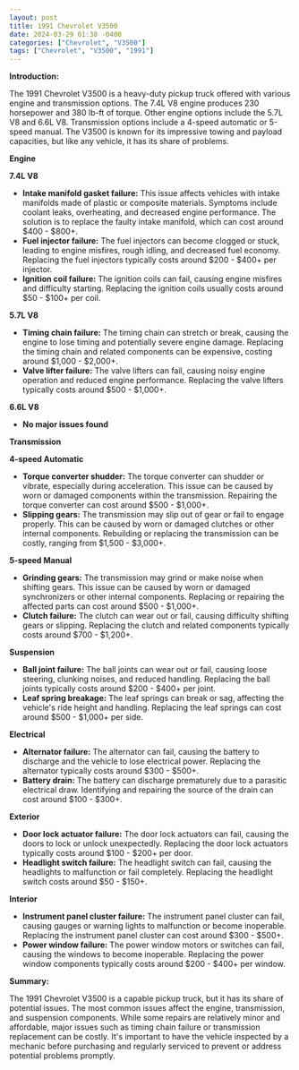 ```yaml
---
layout: post
title: 1991 Chevrolet V3500
date: 2024-03-29 01:38 -0400
categories: ["Chevrolet", "V3500"]
tags: ["Chevrolet", "V3500", "1991"]
---
```

**Introduction:**

The 1991 Chevrolet V3500 is a heavy-duty pickup truck offered with various engine and transmission options. The 7.4L V8 engine produces 230 horsepower and 380 lb-ft of torque. Other engine options include the 5.7L V8 and 6.6L V8. Transmission options include a 4-speed automatic or 5-speed manual. The V3500 is known for its impressive towing and payload capacities, but like any vehicle, it has its share of problems.

**Engine**

**7.4L V8**

* **Intake manifold gasket failure:** This issue affects vehicles with intake manifolds made of plastic or composite materials. Symptoms include coolant leaks, overheating, and decreased engine performance. The solution is to replace the faulty intake manifold, which can cost around $400 - $800+.
* **Fuel injector failure:** The fuel injectors can become clogged or stuck, leading to engine misfires, rough idling, and decreased fuel economy. Replacing the fuel injectors typically costs around $200 - $400+ per injector.
* **Ignition coil failure:** The ignition coils can fail, causing engine misfires and difficulty starting. Replacing the ignition coils usually costs around $50 - $100+ per coil.

**5.7L V8**

* **Timing chain failure:** The timing chain can stretch or break, causing the engine to lose timing and potentially severe engine damage. Replacing the timing chain and related components can be expensive, costing around $1,000 - $2,000+.
* **Valve lifter failure:** The valve lifters can fail, causing noisy engine operation and reduced engine performance. Replacing the valve lifters typically costs around $500 - $1,000+.

**6.6L V8**

* **No major issues found**

**Transmission**

**4-speed Automatic**

* **Torque converter shudder:** The torque converter can shudder or vibrate, especially during acceleration. This issue can be caused by worn or damaged components within the transmission. Repairing the torque converter can cost around $500 - $1,000+.
* **Slipping gears:** The transmission may slip out of gear or fail to engage properly. This can be caused by worn or damaged clutches or other internal components. Rebuilding or replacing the transmission can be costly, ranging from $1,500 - $3,000+.

**5-speed Manual**

* **Grinding gears:** The transmission may grind or make noise when shifting gears. This issue can be caused by worn or damaged synchronizers or other internal components. Replacing or repairing the affected parts can cost around $500 - $1,000+.
* **Clutch failure:** The clutch can wear out or fail, causing difficulty shifting gears or slipping. Replacing the clutch and related components typically costs around $700 - $1,200+.

**Suspension**

* **Ball joint failure:** The ball joints can wear out or fail, causing loose steering, clunking noises, and reduced handling. Replacing the ball joints typically costs around $200 - $400+ per joint.
* **Leaf spring breakage:** The leaf springs can break or sag, affecting the vehicle's ride height and handling. Replacing the leaf springs can cost around $500 - $1,000+ per side.

**Electrical**

* **Alternator failure:** The alternator can fail, causing the battery to discharge and the vehicle to lose electrical power. Replacing the alternator typically costs around $300 - $500+.
* **Battery drain:** The battery can discharge prematurely due to a parasitic electrical draw. Identifying and repairing the source of the drain can cost around $100 - $300+.

**Exterior**

* **Door lock actuator failure:** The door lock actuators can fail, causing the doors to lock or unlock unexpectedly. Replacing the door lock actuators typically costs around $100 - $200+ per door.
* **Headlight switch failure:** The headlight switch can fail, causing the headlights to malfunction or fail completely. Replacing the headlight switch costs around $50 - $150+.

**Interior**

* **Instrument panel cluster failure:** The instrument panel cluster can fail, causing gauges or warning lights to malfunction or become inoperable. Replacing the instrument panel cluster can cost around $300 - $500+.
* **Power window failure:** The power window motors or switches can fail, causing the windows to become inoperable. Replacing the power window components typically costs around $200 - $400+ per window.

**Summary:**

The 1991 Chevrolet V3500 is a capable pickup truck, but it has its share of potential issues. The most common issues affect the engine, transmission, and suspension components. While some repairs are relatively minor and affordable, major issues such as timing chain failure or transmission replacement can be costly. It's important to have the vehicle inspected by a mechanic before purchasing and regularly serviced to prevent or address potential problems promptly.
